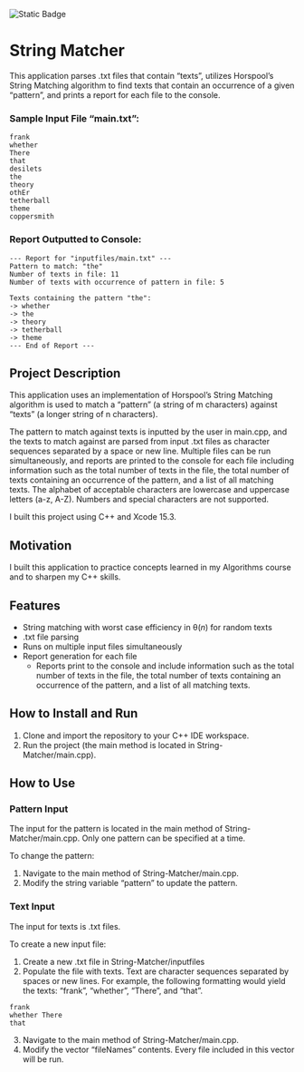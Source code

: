 ![Static Badge](https://img.shields.io/badge/License-MIT-blue)

# String Matcher

This application parses .txt files that contain “texts”, utilizes Horspool’s String Matching algorithm to find texts that contain an occurrence of a given “pattern”, and prints a report for each file to the console.

### Sample Input File “main.txt”:

```
frank
whether
There
that
desilets
the
theory
othEr
tetherball
theme
coppersmith
```

### Report Outputted to Console:

```
--- Report for "inputfiles/main.txt" ---
Pattern to match: "the"
Number of texts in file: 11
Number of texts with occurrence of pattern in file: 5

Texts containing the pattern "the":
-> whether
-> the
-> theory
-> tetherball
-> theme
--- End of Report ---
```




## Project Description

This application uses an implementation of Horspool’s String Matching algorithm is used to match a “pattern” (a string of m characters) against “texts” (a longer string of n characters).

The pattern to match against texts is inputted by the user in main.cpp, and the texts to match against are parsed from input .txt files as character sequences separated by a space or new line. Multiple files can be run simultaneously, and reports are printed to the console for each file including information such as the total number of texts in the file, the total number of texts containing an occurrence of the pattern, and a list of all matching texts. The alphabet of acceptable characters are lowercase and uppercase letters (a-z, A-Z). Numbers and special characters are not supported.

I built this project using C++ and Xcode 15.3.

## Motivation

I built this application to practice concepts learned in my Algorithms course and to sharpen my C++ skills.

## Features

-	String matching with worst case efficiency in θ(*n*) for random texts
-	.txt file parsing
-	Runs on multiple input files simultaneously
-	Report generation for each file
    - Reports print to the console and include information such as the total number of texts in the file, the total number of texts containing an occurrence of the pattern, and a list of all matching texts.

## How to Install and Run

1. Clone and import the repository to your C++ IDE workspace.
2. Run the project (the main method is located in String-Matcher/main.cpp).

## How to Use




### Pattern Input

The input for the pattern is located in the main method of String-Matcher/main.cpp. Only one pattern can be specified at a time.

To change the pattern:

1.	Navigate to the main method of String-Matcher/main.cpp.
2.	Modify the string variable “pattern” to update the pattern.

### Text Input

The input for texts is .txt files.

To create a new input file:

1.	Create a new .txt file in String-Matcher/inputfiles
2.	  Populate the file with texts. Text are character sequences separated by spaces or new lines. For example, the following formatting would yield the texts: “frank”, “whether”, “There”, and “that”.

```
frank
whether There
that
```

3.	Navigate to the main method of String-Matcher/main.cpp.
4.	Modify the vector “fileNames” contents. Every file included in this vector will be run.
